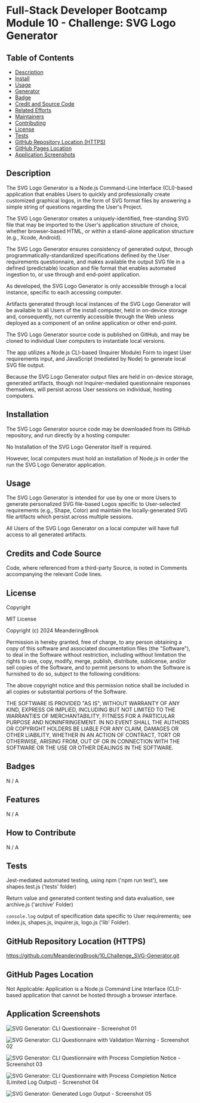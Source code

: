 # Full-Stack Developer Bootcamp Module 10 - Challenge: SVG Logo Generator

## Table of Contents

- [Description](#description)
- [Install](#install)
- [Usage](#usage)
- [Generator](#generator)
- [Badge](#badge)
- [Credit and Source Code](#credits-and-code-source)
- [Related Efforts](#related-efforts)
- [Maintainers](#maintainers)
- [Contributing](#contributing)
- [License](#license)
- [Tests](#tests)
- [GitHub Repository Location (HTTPS)](#github-repository-location-https)
- [GitHub Pages Location](#github-pages-location)
- [Application Screenshots](#application-screenshots) 


## Description

The SVG Logo Generator is a Node.js Command-Line Interface (CLI)-based application that enables Users to quickly and professionally create customized graphical logos, in the form of SVG format files by answering a simple string of questions regarding the User's Project.  

The SVG Logo Generator creates a uniquely-identified, free-standing SVG file that may be imported to the User's application structure of choice, whether browser-based HTML, or within a stand-alone application structure (e.g., Xcode, Android).

The SVG Logo Generator ensures consistency of generated output, through programmatically-standardized specifications defined by the User requirements questionnaire, and makes available the output SVG file in a defined (predictable) location and file format that enables automated ingestion to, or use through and end-point application.

As developed, the SVG Logo Generator is only accessible through a local instance, specific to each accessing computer.

Artifacts generated through local instances of the SVG Logo Generator will be available to all Users of the install computer, held in on-device storage and, consequently, not currently accessible through the Web unless deployed as a component of an online application or other end-point.

The SVG Logo Generator source code is published on GitHub, and may be cloned to individual User computers to instantiate local versions.

The app utilizes a Node.js CLI-based (Inquirer Module) Form to ingest User requirements input, and JavaScript (mediated by Node) to generate local SVG file output. 

Because the SVG Logo Generator output files are held in on-device storage, generated artifacts, though not Inquirer-mediated questionnaire responses themselves, will persist across User sessions on individual, hosting computers.


## Installation

The SVG Logo Generator source code may be downloaded from its GitHub repository, and run directly by a hosting computer.

No Installation of the SVG Logo Generator itself is required.

However, local computers must hold an installation of Node.js in order the run the SVG Logo Generator application.


## Usage

The SVG Logo Generator is intended for use by one or more Users to generate personalized SVG file-based Logos specific to User-selected requirements (e.g., Shape, Color) and maintain the locally-generated SVG file artifacts which persist across multiple sessions. 

All Users of the SVG Logo Generator on a local computer will have full access to all generated artifacts.


## Credits and Code Source

Code, where referenced from a third-party Source, is noted in Comments accompanying the relevant Code lines.


## License

Copyright <YEAR> <COPYRIGHT Chris Milazzo>


MIT License

Copyright (c) 2024 MeanderingBrook

Permission is hereby granted, free of charge, to any person obtaining a copy
of this software and associated documentation files (the "Software"), to deal
in the Software without restriction, including without limitation the rights
to use, copy, modify, merge, publish, distribute, sublicense, and/or sell
copies of the Software, and to permit persons to whom the Software is
furnished to do so, subject to the following conditions:

The above copyright notice and this permission notice shall be included in all
copies or substantial portions of the Software.

THE SOFTWARE IS PROVIDED "AS IS", WITHOUT WARRANTY OF ANY KIND, EXPRESS OR
IMPLIED, INCLUDING BUT NOT LIMITED TO THE WARRANTIES OF MERCHANTABILITY,
FITNESS FOR A PARTICULAR PURPOSE AND NONINFRINGEMENT. IN NO EVENT SHALL THE
AUTHORS OR COPYRIGHT HOLDERS BE LIABLE FOR ANY CLAIM, DAMAGES OR OTHER
LIABILITY, WHETHER IN AN ACTION OF CONTRACT, TORT OR OTHERWISE, ARISING FROM,
OUT OF OR IN CONNECTION WITH THE SOFTWARE OR THE USE OR OTHER DEALINGS IN THE
SOFTWARE.


## Badges

N / A


## Features

N / A


## How to Contribute

N / A


## Tests

Jest-mediated automated testing, using npm ('npm run test'), see shapes.test.js ('tests' folder)

Return value and generated content testing and data evaluation, see archive.js ('archive' Folder)

`console.log` output of specification data specific to User requirements; see index.js, shapes.js, inquirer.js, logo.js ('lib' Folder).


## GitHub Repository Location (HTTPS)

https://github.com/MeanderingBrook/10_Challenge_SVG-Generator.git


## GitHub Pages Location

Not Applicable: Application is a Node.js Command Line Interface (CLI)-based application that cannot be hosted through a browser interface.


## Application Screenshots

![SVG Generator: CLI Questionnaire - Screenshot 01](./assets/images/SVG-Generator_CLI-Questionnaire_Screenshot-01.png?raw=true "SVG Generator: CLI Questionnaire")

![SVG Generator: CLI Questionnaire with Validation Warning - Screenshot 02](./assets/images/SVG-Generator_CLI-Questionnaire-Validation-Warning_Screenshot-02.png?raw=true "SVG Generator: CLI Questionnaire with Validation Warning")

![SVG Generator: CLI Questionnaire with Process Completion Notice - Screenshot 03](./assets/images/SVG-Generator_CLI-Questionnaire-Process-Completion-Notice_Screenshot-03.png?raw=true "SVG Generator: CLI Questionnaire with Process Completion Notice")

![SVG Generator: CLI Questionnaire with Process Completion Notice (Limited Log Output) - Screenshot 04](./assets/images/SVG-Generator_CLI-Questionnaire-Process-Completion-Notice-Limited-Log-Output_Screenshot-04.png?raw=true "SVG Generator: CLI Questionnaire with Process Completion Notice (Limited Log Output)")

![SVG Generator: Generated Logo Output - Screenshot 05](./assets/images/SVG-Generator_Generated-Logo-Output_Screenshot-05.png?raw-true "SVG Generator: Generated Logo Output")